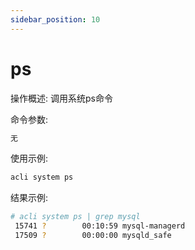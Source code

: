 ```yaml
---
sidebar_position: 10
---
```


# ps
操作概述: 调用系统ps命令

命令参数:
```bash
无
```

使用示例:
```bash
acli system ps
```

结果示例:
```bash
# acli system ps | grep mysql
 15741 ?        00:10:59 mysql-managerd
 17509 ?        00:00:00 mysqld_safe
```